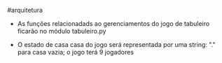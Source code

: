 #arquitetura

* As funções relacionadads ao gerenciamentos do jogo de tabuleiro ficarão no módulo tabuleiro.py

* O estado de casa casa do jogo será representada por uma string: "." para casa vazia; o jogo terá 9 jogadores




